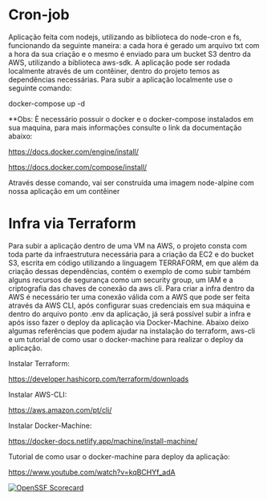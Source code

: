 # Cron-job
 
Aplicação feita com nodejs, utilizando as biblioteca do node-cron e fs, funcionando da seguinte maneira: a cada hora é gerado um arquivo txt com a hora da sua criação e o mesmo é enviado para um bucket S3 dentro da AWS, utilizando a biblioteca aws-sdk. A aplicação pode ser rodada localmente através de um contêiner, dentro do projeto temos as dependências necessárias. Para subir a aplicação localmente use o seguinte comando:
 
docker-compose up -d
 
**Obs: È necessário possuir o docker e o docker-compose instalados em sua maquina, para mais informações consulte o link da documentação abaixo:
 
https://docs.docker.com/engine/install/
 
https://docs.docker.com/compose/install/
 
Através desse comando, vai ser construída uma imagem node-alpine com nossa aplicação em um contêiner
 
# Infra via Terraform
 
Para subir a aplicação dentro de uma VM na AWS, o projeto consta com toda parte da infraestrutura necessária para a criação da EC2 e do bucket S3, escrita em código utilizando a linguagem TERRAFORM, em que além da criação dessas dependências, contém o exemplo de como subir também alguns recursos de segurança como um security group, um IAM e a criptografia das chaves de conexão da aws cli. Para criar a infra dentro da AWS é necessário ter uma conexão válida com a AWS que pode ser feita através da AWS CLI, após configurar suas credenciais em sua máquina e dentro do arquivo ponto .env da aplicação, já será possível subir a infra e após isso fazer o deploy da aplicação via Docker-Machine. Abaixo deixo algumas referências que podem ajudar na instalação do terraform, aws-cli e um tutorial de como usar o docker-machine para realizar o deploy da aplicação.


Instalar Terraform: 

https://developer.hashicorp.com/terraform/downloads

Instalar AWS-CLI:

https://aws.amazon.com/pt/cli/

Instalar Docker-Machine:

https://docker-docs.netlify.app/machine/install-machine/

Tutorial de como usar o docker-machine para deploy da aplicação:

https://www.youtube.com/watch?v=kqBCHYf_adA

[![OpenSSF Scorecard](https://api.securityscorecards.dev/projects/github.com/silvio-godinho/cron-job/badge)](https://securityscorecards.dev/viewer/?uri=github.com/silvio-godinho/cron-job)
